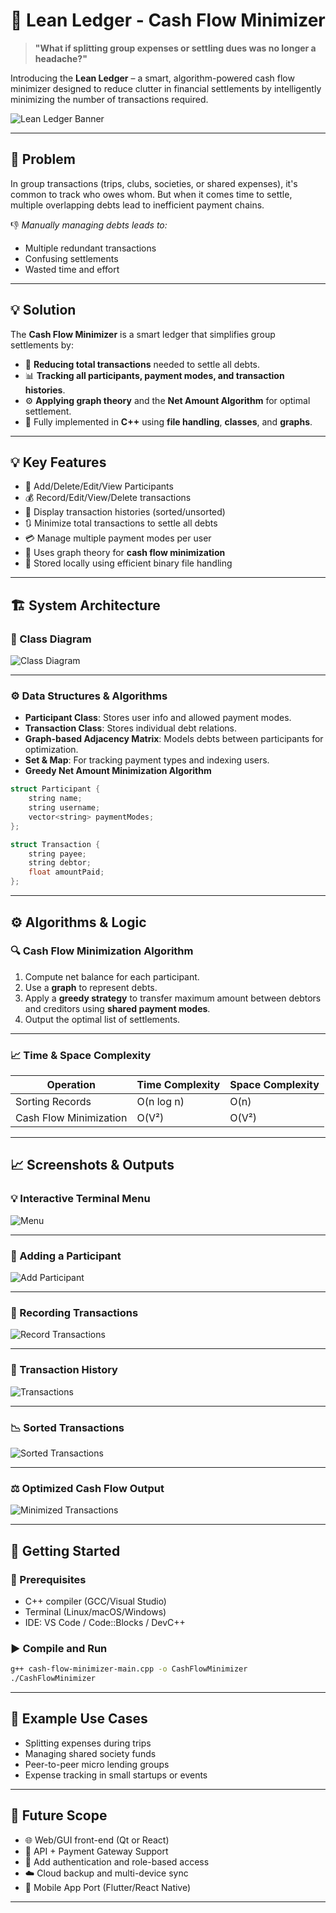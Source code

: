 # 💸 Lean Ledger - Cash Flow Minimizer

> **"What if splitting group expenses or settling dues was no longer a headache?"**

Introducing the **Lean Ledger** – a smart, algorithm-powered cash flow minimizer designed to reduce clutter in financial settlements by intelligently minimizing the number of transactions required.

![Lean Ledger Banner](https://i.imgur.com/SxHqhRv.png) <!-- Replace with actual image path -->

---

## 🧩 Problem

In group transactions (trips, clubs, societies, or shared expenses), it's common to track who owes whom. But when it comes time to settle, multiple overlapping debts lead to inefficient payment chains.

👎 *Manually managing debts leads to:*

* Multiple redundant transactions
* Confusing settlements
* Wasted time and effort

---

## 💡 Solution

The **Cash Flow Minimizer** is a smart ledger that simplifies group settlements by:

* 🔁 **Reducing total transactions** needed to settle all debts.
* 📊 **Tracking all participants, payment modes, and transaction histories**.
* ⚙️ **Applying graph theory** and the **Net Amount Algorithm** for optimal settlement.
* 💾 Fully implemented in **C++** using **file handling**, **classes**, and **graphs**.

---

## 💡 Key Features

* 👤 Add/Delete/Edit/View Participants
* 💰 Record/Edit/View/Delete transactions
* 🧾 Display transaction histories (sorted/unsorted)
* 🔃 Minimize total transactions to settle all debts
* 💳 Manage multiple payment modes per user
* 🧠 Uses graph theory for **cash flow minimization**
* 🔐 Stored locally using efficient binary file handling

---

## 🏗️ System Architecture

### 📌 Class Diagram

![Class Diagram](https://i.imgur.com/2cNj9VV.png) <!-- Replace with actual image from PDF -->

---

### ⚙️ Data Structures & Algorithms

* **Participant Class**: Stores user info and allowed payment modes.
* **Transaction Class**: Stores individual debt relations.
* **Graph-based Adjacency Matrix**: Models debts between participants for optimization.
* **Set & Map**: For tracking payment types and indexing users.
* **Greedy Net Amount Minimization Algorithm**

```cpp
struct Participant {
    string name;
    string username;
    vector<string> paymentModes;
};

struct Transaction {
    string payee;
    string debtor;
    float amountPaid;
};
```

---

## ⚙️ Algorithms & Logic

### 🔍 Cash Flow Minimization Algorithm

1. Compute net balance for each participant.
2. Use a **graph** to represent debts.
3. Apply a **greedy strategy** to transfer maximum amount between debtors and creditors using **shared payment modes**.
4. Output the optimal list of settlements.

---

### 📈 Time & Space Complexity

| Operation              | Time Complexity | Space Complexity |
| ---------------------- | --------------- | ---------------- |
| Sorting Records        | O(n log n)      | O(n)             |
| Cash Flow Minimization | O(V²)           | O(V²)            |

---

## 📈 Screenshots & Outputs

### 💡 Interactive Terminal Menu

![Menu](sandbox:/mnt/data/pdf_images/image_1_1.png)

---

### 🧾 Adding a Participant

![Add Participant](sandbox:/mnt/data/pdf_images/image_8_1.png)

---

### 💸 Recording Transactions

![Record Transactions](sandbox:/mnt/data/pdf_images/image_9_1.png)

---

### 📄 Transaction History

![Transactions](sandbox:/mnt/data/pdf_images/image_9_2.png)

---

### 📉 Sorted Transactions

![Sorted Transactions](sandbox:/mnt/data/pdf_images/image_9_3.png)

---

### ⚖️ Optimized Cash Flow Output

![Minimized Transactions](sandbox:/mnt/data/pdf_images/image_10_5.png)

---

## 🚀 Getting Started

### 🔧 Prerequisites

* C++ compiler (GCC/Visual Studio)
* Terminal (Linux/macOS/Windows)
* IDE: VS Code / Code::Blocks / DevC++

### ▶️ Compile and Run

```bash
g++ cash-flow-minimizer-main.cpp -o CashFlowMinimizer
./CashFlowMinimizer
```

---

## 🧪 Example Use Cases

* Splitting expenses during trips
* Managing shared society funds
* Peer-to-peer micro lending groups
* Expense tracking in small startups or events

---

## 📍 Future Scope

* 🌐 Web/GUI front-end (Qt or React)
* 🔌 API + Payment Gateway Support
* 🔐 Add authentication and role-based access
* ☁️ Cloud backup and multi-device sync
* 📱 Mobile App Port (Flutter/React Native)
  
---
